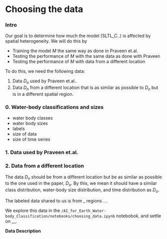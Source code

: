 # Choosing the data

### Intro
Our goal is to determine how much the model (SLTL_C..) is affected by spatial heterogeneity. We will do this by
* Training the model $M$ the same way as done in Praveen et.al.
* Testing the performance of $M$ with the same data as done with Praveen 
* Testing the performance of $M$ with data from a different location 

To do this, we need the following data:

1. Data $D_{o}$ used by Praveen et.al..
2. Data $D_{n}$ from a different location that is as similar as possible to $D_{o}$ but is in a different spatial region. 

### 0. Water-body classifications and sizes
* water body classes
* water body sizes
* labels
* size of data
* size of time series

### 1. Data used by Praveen et.al.

### 2. Data from a different location 

The data $D_{n}$ should be from a different location but be as similar as possible to the one used in the paper, $D_{o}$. By this, we mean it should have a similar class distribution, water-body size distribution, and time distribution as $D_{o}$.

The labeled data shared to us is from _ regions ...

We explore this data in the `/AI_for_Earth_Water-body_Classification/notebooks/choosing_data.ipynb` notebobok, and settle on __.

**Data Description**

